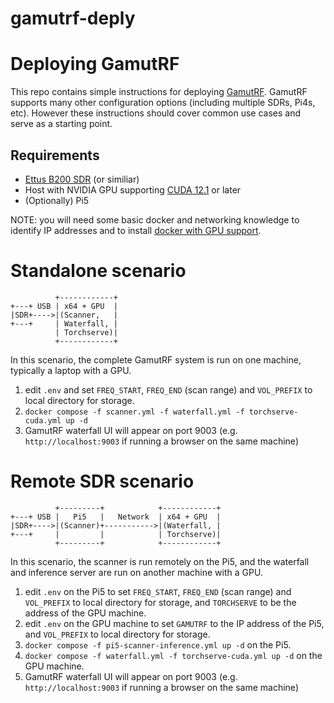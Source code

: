 # gamutrf-deply

# Deploying GamutRF

This repo contains simple instructions for deploying [GamutRF](https://github.com/iqtlabs/gamutrf). GamutRF supports many other
configuration options (including multiple SDRs, Pi4s, etc). However these instructions
should cover common use cases and serve as a starting point.

## Requirements

* [Ettus B200 SDR](https://www.ettus.com/all-products/usrp-b200mini-i-2/) (or similiar)
* Host with NVIDIA GPU supporting [CUDA 12.1](https://developer.nvidia.com/cuda-12-1-0-download-archive) or later
* (Optionally) Pi5

NOTE: you will need some basic docker and networking knowledge to identify IP addresses
and to install [docker with GPU support](https://docs.nvidia.com/datacenter/cloud-native/container-toolkit/latest/install-guide.html).

# Standalone scenario

```
          +------------+
+---+ USB | x64 + GPU  | 
|SDR+---->|(Scanner,   |                
+---+     | Waterfall, |
          | Torchserve)|
          +------------+
```

In this scenario, the complete GamutRF system is run on one machine, typically a laptop
with a GPU.

1. edit ```.env``` and set ```FREQ_START```, ```FREQ_END``` (scan range) and ```VOL_PREFIX``` to local directory for storage.
2. ```docker compose -f scanner.yml -f waterfall.yml -f torchserve-cuda.yml up -d```
3. GamutRF waterfall UI will appear on port 9003 (e.g. ```http://localhost:9003``` if running a browser on the same machine)

# Remote SDR scenario
         
```
          +---------+            +------------+
+---+ USB |   Pi5   |   Network  | x64 + GPU  |
|SDR+---->|(Scanner)+----------->|(Waterfall, |
+---+     |         |            | Torchserve)|
          +---------+            +------------+
```

In this scenario, the scanner is run remotely on the Pi5, and the waterfall and inference server
are run on another machine with a GPU.

1. edit ```.env``` on the Pi5 to set ```FREQ_START```, ```FREQ_END``` (scan range) and ```VOL_PREFIX``` to local directory for storage, and ```TORCHSERVE``` to be the address of the GPU machine.
2. edit ```.env``` on the GPU machine to set ```GAMUTRF``` to the IP address of the Pi5, and ```VOL_PREFIX``` to local directory for storage.
3. ```docker compose -f pi5-scanner-inference.yml up -d``` on the Pi5.
4. ```docker compose -f waterfall.yml -f torchserve-cuda.yml up -d``` on the GPU machine.
5. GamutRF waterfall UI will appear on port 9003 (e.g. ```http://localhost:9003``` if running a browser on the same machine)
